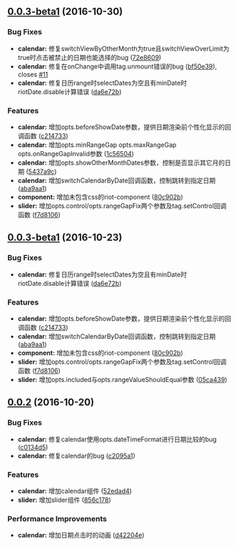 <a name="0.0.3-beta1"></a>
## [0.0.3-beta1](https://github.com/fsy0718/riot-component/compare/0.0.2...v0.0.3-beta1) (2016-10-30)


### Bug Fixes

* **calendar:** 修复switchViewByOtherMonth为true且switchViewOverLimit为true时点击被禁止的日期也能选择的bug ([72e8609](https://github.com/fsy0718/riot-component/commit/72e8609))
* **calendar:** 修复在onChange中调用tag.unmount错误的bug ([bf50e39](https://github.com/fsy0718/riot-component/commit/bf50e39)), closes [#11](https://github.com/fsy0718/riot-component/issues/11)
* **calendar:** 修复日历range时selectDates为空且有minDate时riotDate.disable计算错误 ([da6e72b](https://github.com/fsy0718/riot-component/commit/da6e72b))


### Features

* **calendar:** 增加opts.beforeShowDate参数，提供日期渲染前个性化显示的回调函数 ([c214733](https://github.com/fsy0718/riot-component/commit/c214733))
* **calendar:** 增加opts.minRangeGap opts.maxRangeGap  opts.onRangeGapInvalid参数 ([1c56504](https://github.com/fsy0718/riot-component/commit/1c56504))
* **calendar:** 增加opts.showOtherMonthDates参数，控制是否显示其它月的日期 ([5437a9c](https://github.com/fsy0718/riot-component/commit/5437a9c))
* **calendar:** 增加switchCalendarByDate回调函数，控制跳转到指定日期 ([aba9aa1](https://github.com/fsy0718/riot-component/commit/aba9aa1))
* **component:** 增加未包含css的riot-component ([80c902b](https://github.com/fsy0718/riot-component/commit/80c902b))
* **slider:** 增加opts.control/opts.rangeGapFix两个参数及tag.setControl回调函数 ([f7d8106](https://github.com/fsy0718/riot-component/commit/f7d8106))



<a name="0.0.3-beta1"></a>
## [0.0.3-beta1](https://github.com/fsy0718/riot-component/compare/0.0.2...v0.0.3-beta1) (2016-10-23)


### Bug Fixes

* **calendar:** 修复日历range时selectDates为空且有minDate时riotDate.disable计算错误 ([da6e72b](https://github.com/fsy0718/riot-component/commit/da6e72b))


### Features

* **calendar:** 增加opts.beforeShowDate参数，提供日期渲染前个性化显示的回调函数 ([c214733](https://github.com/fsy0718/riot-component/commit/c214733))
* **calendar:** 增加switchCalendarByDate回调函数，控制跳转到指定日期 ([aba9aa1](https://github.com/fsy0718/riot-component/commit/aba9aa1))
* **component:** 增加未包含css的riot-component ([80c902b](https://github.com/fsy0718/riot-component/commit/80c902b))
* **slider:** 增加opts.control/opts.rangeGapFix两个参数及tag.setControl回调函数 ([f7d8106](https://github.com/fsy0718/riot-component/commit/f7d8106))
* **slider:** 增加opts.included与opts.rangeValueShouldEqual参数 ([05ca439](https://github.com/fsy0718/riot-component/commit/05ca439))



<a name="0.0.2"></a>
## [0.0.2](https://github.com/fsy0718/riot-component/compare/52edad4...0.0.2) (2016-10-20)


### Bug Fixes

* **calendar:** 修复calendar使用opts.dateTimeFormat进行日期比较的bug ([c0134d5](https://github.com/fsy0718/riot-component/commit/c0134d5))
* **calendar:** 修复calendar的bug ([c2095a1](https://github.com/fsy0718/riot-component/commit/c2095a1))


### Features

* **calendar:** 增加calendar组件 ([52edad4](https://github.com/fsy0718/riot-component/commit/52edad4))
* **slider:** 增加slider组件 ([856c178](https://github.com/fsy0718/riot-component/commit/856c178))


### Performance Improvements

* **calendar:** 增加日期点击时的动画 ([d42204e](https://github.com/fsy0718/riot-component/commit/d42204e))



